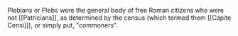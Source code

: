Plebians or Plebs were the general body of free Roman citizens who were not [[Patricians]], as determined by the census (which termed them [[Capite Censi]]), or simply put, "commoners".